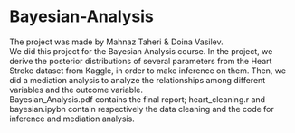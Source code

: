 # Bayesian-Analysis
The project was made by Mahnaz Taheri & Doina Vasilev. \
We did this project for the Bayesian Analysis course. In the project, we derive the posterior distributions of several parameters from the Heart Stroke dataset from Kaggle, in order to make inference on them. Then, we did a mediation analysis to analyze the relationships among different variables and the outcome variable. \
Bayesian_Analysis.pdf contains the final report; heart_cleaning.r and bayesian.ipybn contain respectively the data cleaning and the code for inference and mediation analysis.
